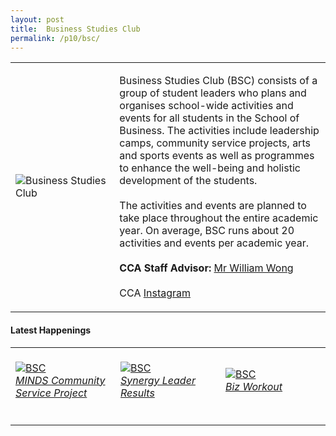 ```yaml
---
layout: post
title:  Business Studies Club
permalink: /p10/bsc/
---
```


<div>
    <table>
        <tr>
            <td style="width:33%"><image src="{{site.baseurl}}/images/CCA_bsc.jpg" style="display:block;margin-left:auto;margin-right:auto;" alt="Business Studies Club"></image></td>
            <td>
                <p>
                    Business Studies Club (BSC) consists of a group of student leaders who plans and organises school-wide activities and events for all students in the School of Business. The activities include leadership camps, community service projects, arts and sports events as well as programmes to enhance the well-being and holistic development of the students.<br>
                    <br>
                    The activities and events are planned to take place throughout the entire academic year. On average, BSC runs about 20 activities and events per academic year.<br>
                    <br>
                    <b>CCA Staff Advisor:</b> <a href="mailto:willwong@tp.edu.sg">Mr William Wong</a><br>
                    <br>
                    CCA <a href="https://www.instagram.com/tpbsc">Instagram</a>
                </p>
            </td>
        </tr>
    </table>
</div>

#### Latest Happenings

<div>
    <table>
        <tr>
            <td style="width:33%"><br>
                <a href="https://www.instagram.com/p/CNrpSbTHT2i/">
                    <image src="{{site.baseurl}}/images/CCA-bsc_IG6.PNG" style="display:block;margin-left:auto;margin-right:auto;" alt="BSC">
                    <h6 style="margin-top:0%">MINDS Community Service Project</h6>
                    </image>
                </a>
            </td>
            <td style="width:33%"><br>
                <a href="https://www.instagram.com/p/CL8VJsxHU0a/">
                    <image src="{{site.baseurl}}/images/CCA-bsc_IG4.PNG" style="display:block;margin-left:auto;margin-right:auto;" alt="BSC">
                    <h6 style="margin-top:0%">Synergy Leader Results</h6>
                    </image>
                </a>
            </td>
            <td style="width:33%"><br>
                <a href="https://www.instagram.com/p/CI-oINgnYif/">
                    <image src="{{site.baseurl}}/images/CCA-bsc_IG5.jpg" style="display:block;margin-left:auto;margin-right:auto;" alt="BSC">
                    <h6 style="margin-top:0%">Biz Workout</h6>    
                    </image>
                </a>
            </td>
        </tr>
    </table>
</div>
